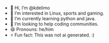 - 👋 Hi, I’m @kdelimo
- 👀 I’m interested in Linux, sports and gaming.
- 🌱 I’m currently learning python and java.
- 💞️ I’m looking to help coding communities.
- 😄 Pronouns: he/him
- ⚡ Fun fact: This was not ai generated. :)

<!---
kdelimo/kdelimo is a ✨ special ✨ repository because its `README.md` (this file) appears on your GitHub profile.
You can click the Preview link to take a look at your changes.
--->
